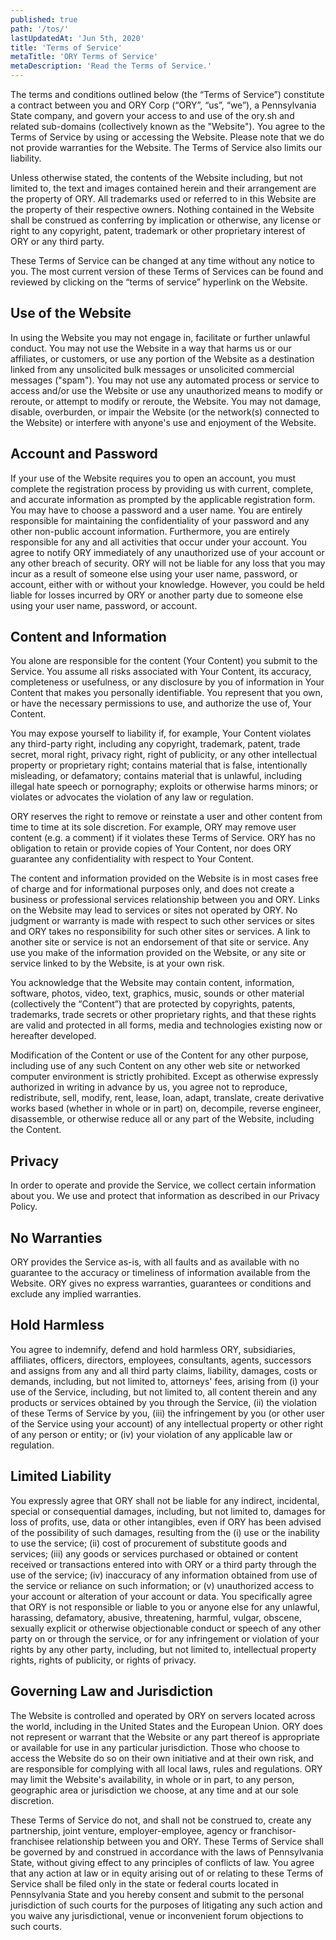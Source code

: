 ```yaml
---
published: true
path: '/tos/'
lastUpdatedAt: 'Jun 5th, 2020'
title: 'Terms of Service'
metaTitle: 'ORY Terms of Service'
metaDescription: 'Read the Terms of Service.'
---
```


The terms and conditions outlined below (the “Terms of Service”) constitute a
contract between you and ORY Corp (“ORY”, “us”, “we”), a Pennsylvania State
company, and govern your access to and use of the ory.sh and related sub-domains
(collectively known as the "Website"). You agree to the Terms of Service by
using or accessing the Website. Please note that we do not provide warranties
for the Website. The Terms of Service also limits our liability.

Unless otherwise stated, the contents of the Website including, but not limited
to, the text and images contained herein and their arrangement are the property
of ORY. All trademarks used or referred to in this Website are the property of
their respective owners. Nothing contained in the Website shall be construed as
conferring by implication or otherwise, any license or right to any copyright,
patent, trademark or other proprietary interest of ORY or any third party.

These Terms of Service can be changed at any time without any notice to you. The
most current version of these Terms of Services can be found and reviewed by
clicking on the “terms of service” hyperlink on the Website.

## Use of the Website

In using the Website you may not engage in, facilitate or further unlawful
conduct. You may not use the Website in a way that harms us or our affiliates,
or customers, or use any portion of the Website as a destination linked from any
unsolicited bulk messages or unsolicited commercial messages ("spam"). You may
not use any automated process or service to access and/or use the Website or use
any unauthorized means to modify or reroute, or attempt to modify or reroute,
the Website. You may not damage, disable, overburden, or impair the Website (or
the network(s) connected to the Website) or interfere with anyone's use and
enjoyment of the Website.

## Account and Password

If your use of the Website requires you to open an account, you must complete
the registration process by providing us with current, complete, and accurate
information as prompted by the applicable registration form. You may have to
choose a password and a user name. You are entirely responsible for maintaining
the confidentiality of your password and any other non-public account
information. Furthermore, you are entirely responsible for any and all
activities that occur under your account. You agree to notify ORY immediately of
any unauthorized use of your account or any other breach of security. ORY will
not be liable for any loss that you may incur as a result of someone else using
your user name, password, or account, either with or without your knowledge.
However, you could be held liable for losses incurred by ORY or another party
due to someone else using your user name, password, or account.

## Content and Information

You alone are responsible for the content (Your Content) you submit to the
Service. You assume all risks associated with Your Content, its accuracy,
completeness or usefulness, or any disclosure by you of information in Your
Content that makes you personally identifiable. You represent that you own, or
have the necessary permissions to use, and authorize the use of, Your Content.

You may expose yourself to liability if, for example, Your Content violates any
third-party right, including any copyright, trademark, patent, trade secret,
moral right, privacy right, right of publicity, or any other intellectual
property or proprietary right; contains material that is false, intentionally
misleading, or defamatory; contains material that is unlawful, including illegal
hate speech or pornography; exploits or otherwise harms minors; or violates or
advocates the violation of any law or regulation.

ORY reserves the right to remove or reinstate a user and other content from time
to time at its sole discretion. For example, ORY may remove user content (e.g. a
comment) if it violates these Terms of Service. ORY has no obligation to retain
or provide copies of Your Content, nor does ORY guarantee any confidentiality
with respect to Your Content.

The content and information provided on the Website is in most cases free of
charge and for informational purposes only, and does not create a business or
professional services relationship between you and ORY. Links on the Website may
lead to services or sites not operated by ORY. No judgment or warranty is made
with respect to such other services or sites and ORY takes no responsibility for
such other sites or services. A link to another site or service is not an
endorsement of that site or service. Any use you make of the information
provided on the Website, or any site or service linked to by the Website, is at
your own risk.

You acknowledge that the Website may contain content, information, software,
photos, video, text, graphics, music, sounds or other material (collectively the
“Content”) that are protected by copyrights, patents, trademarks, trade secrets
or other proprietary rights, and that these rights are valid and protected in
all forms, media and technologies existing now or hereafter developed.

Modification of the Content or use of the Content for any other purpose,
including use of any such Content on any other web site or networked computer
environment is strictly prohibited. Except as otherwise expressly authorized in
writing in advance by us, you agree not to reproduce, redistribute, sell,
modify, rent, lease, loan, adapt, translate, create derivative works based
(whether in whole or in part) on, decompile, reverse engineer, disassemble, or
otherwise reduce all or any part of the Website, including the Content.

## Privacy

In order to operate and provide the Service, we collect certain information
about you. We use and protect that information as described in our Privacy
Policy.

## No Warranties

ORY provides the Service as-is, with all faults and as available with no
guarantee to the accuracy or timeliness of information available from the
Website. ORY gives no express warranties, guarantees or conditions and exclude
any implied warranties.

## Hold Harmless

You agree to indemnify, defend and hold harmless ORY, subsidiaries, affiliates,
officers, directors, employees, consultants, agents, successors and assigns from
any and all third party claims, liability, damages, costs or demands, including,
but not limited to, attorneys' fees, arising from (i) your use of the Service,
including, but not limited to, all content therein and any products or services
obtained by you through the Service, (ii) the violation of these Terms of
Service by you, (iii) the infringement by you (or other user of the Service
using your account) of any intellectual property or other right of any person or
entity; or (iv) your violation of any applicable law or regulation.

## Limited Liability

You expressly agree that ORY shall not be liable for any indirect, incidental,
special or consequential damages, including, but not limited to, damages for
loss of profits, use, data or other intangibles, even if ORY has been advised of
the possibility of such damages, resulting from the (i) use or the inability to
use the service; (ii) cost of procurement of substitute goods and services;
(iii) any goods or services purchased or obtained or content received or
transactions entered into with ORY or a third party through the use of the
service; (iv) inaccuracy of any information obtained from use of the service or
reliance on such information; or (v) unauthorized access to your account or
alteration of your account or data. You specifically agree that ORY is not
responsible or liable to you or anyone else for any unlawful, harassing,
defamatory, abusive, threatening, harmful, vulgar, obscene, sexually explicit or
otherwise objectionable conduct or speech of any other party on or through the
service, or for any infringement or violation of your rights by any other party,
including, but not limited to, intellectual property rights, rights of
publicity, or rights of privacy.

## Governing Law and Jurisdiction

The Website is controlled and operated by ORY on servers located across the
world, including in the United States and the European Union. ORY does not
represent or warrant that the Website or any part thereof is appropriate or
available for use in any particular jurisdiction. Those who choose to access the
Website do so on their own initiative and at their own risk, and are responsible
for complying with all local laws, rules and regulations. ORY may limit the
Website's availability, in whole or in part, to any person, geographic area or
jurisdiction we choose, at any time and at our sole discretion.

These Terms of Service do not, and shall not be construed to, create any
partnership, joint venture, employer-employee, agency or franchisor-franchisee
relationship between you and ORY. These Terms of Service shall be governed by
and construed in accordance with the laws of Pennsylvania State, without giving
effect to any principles of conflicts of law. You agree that any action at law
or in equity arising out of or relating to these Terms of Service shall be filed
only in the state or federal courts located in Pennsylvania State and you hereby
consent and submit to the personal jurisdiction of such courts for the purposes
of litigating any such action and you waive any jurisdictional, venue or
inconvenient forum objections to such courts.
